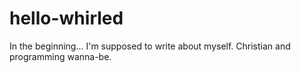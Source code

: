 # hello-whirled
In the beginning...
I'm supposed to write about myself. Christian and programming wanna-be.
